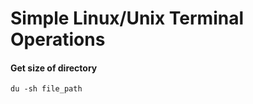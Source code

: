 Simple Linux/Unix Terminal Operations
============

#### Get size of directory
```
du -sh file_path
```
